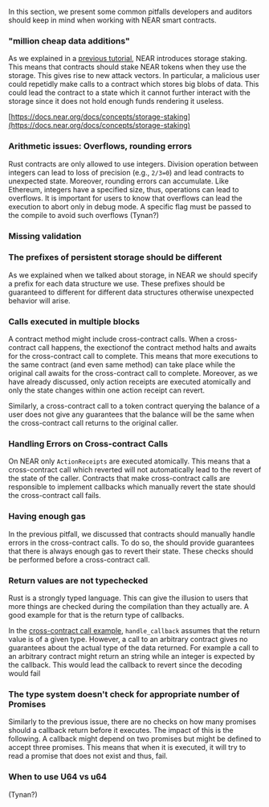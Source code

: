 In this section, we present some common pitfalls developers and auditors should keep in mind when working with NEAR smart contracts.

### "million cheap data additions"


As we explained in a [previous tutorial](``storage.md``), NEAR introduces storage staking. This means that contracts should stake NEAR tokens when they use the storage. This gives rise to new attack vectors. In particular, a malicious user could repetidly make calls to a contract which stores big blobs of data. This could lead the contract to a state which it cannot further interact with the storage since it does not hold enough funds rendering it useless.

[https://docs.near.org/docs/concepts/storage-staking](https://docs.near.org/docs/concepts/storage-staking)

### Arithmetic issues: Overflows, rounding errors

Rust contracts are only allowed to use integers. Division operation between integers can lead to loss of precision (e.g., ``2/3=0``) and lead contracts to unexpected state. Moreover, rounding errors can accumulate. Like Ethereum, integers have a specified size, thus, operations can lead to overflows. It is important for users to know that overflows can lead the execution to abort only in debug mode. A specific flag must be passed to the compile to avoid such overflows (Tynan?)

### Missing validation

### The prefixes of persistent storage should be different

As we explained when we talked about storage, in NEAR we should specify a prefix for each data structure we use. These prefixes should be guaranteed to different for different data structures otherwise unexpected behavior will arise. 

### Calls executed in multiple blocks

A contract method might include cross-contract calls. When a cross-contract call happens, the exectionof the contract method halts and awaits for the cross-contract call to complete. This means that more executions to the same contract (and even same method) can take place while the original call awaits for the cross-contract call to complete. Moreover, as we have already discussed, only action receipts are executed atomically and only the state changes within one action receipt can revert. 

Similarly, a cross-contract call to a token contract querying the balance of a user does not give any guarantees that the balance will be the same when the cross-contract call returns to the original caller.

### Handling Errors on Cross-contract Calls

On NEAR only ``ActionReceipts`` are executed atomically. This means that a cross-contract call which reverted will not automatically lead to the revert of the state of the caller. Contracts that make cross-contract calls are responsible to implement callbacks which manually revert the state should the cross-contract call fails.

### Having enough gas

In the previous pitfall, we discussed that contracts should manually handle errors in the cross-contract calls. To do so, the should provide guarantees that there is always enough gas to revert their state. These checks should be performed before a cross-contract call. 

### Return values are not typechecked

Rust is a strongly typed language. This can give the illusion to users that more things are checked during the compilation than they actually are. A good example for that is the return type of callbacks.

In the [cross-contract call example](cross-contract-calls.md), ``handle_callback`` assumes that the return value is of a given type. However, a call to an arbitrary contract gives no guarantees about the actual type of the data returned. For example a call to an arbitrary contract might return an string while an integer is expected by the callback. This would lead the callback to revert since the decoding would fail

### The type system doesn't check for appropriate number of Promises

Similarly to the previous issue, there are no checks on how many promises should a callback return before it executes. The impact of this is the following. A callback might depend on two promises but might be defined to accept three promises. This means that when it is executed, it will try to read a promise that does not exist and thus, fail. 

### When to use U64 vs u64

(Tynan?)

